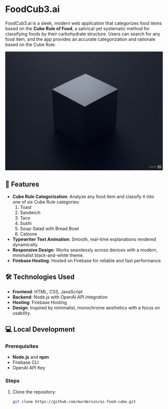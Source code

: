 # FoodCub3.ai

FoodCub3.ai is a sleek, modern web application that categorizes food items based on the **Cube Rule of Food**, a satirical yet systematic method for classifying foods by their carbohydrate structure. Users can search for any food item, and the app provides an accurate categorization and rationale based on the Cube Rule.

![FoodCub3.ai Logo](cube.png)

## 🚀 Features
- **Cube Rule Categorization**: Analyze any food item and classify it into one of six Cube Rule categories:
  1. Toast
  2. Sandwich
  3. Taco
  4. Sushi
  5. Soup-Salad with Bread Bowl
  6. Calzone
- **Typewriter Text Animation**: Smooth, real-time explanations rendered dynamically.
- **Responsive Design**: Works seamlessly across devices with a modern, minimalist black-and-white theme.
- **Firebase Hosting**: Hosted on Firebase for reliable and fast performance.

## 🛠️ Technologies Used
- **Frontend**: HTML, CSS, JavaScript
- **Backend**: Node.js with OpenAI API integration
- **Hosting**: Firebase Hosting
- **Design**: Inspired by minimalist, monochrome aesthetics with a focus on usability.

## 💻 Local Development

### Prerequisites
- **Node.js** and **npm**
- Firebase CLI
- OpenAI API Key

### Steps
1. Clone the repository:
   ```bash
   git clone https://github.com/murderszn/ai-food-cube.git
